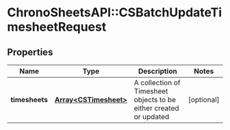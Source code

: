 # ChronoSheetsAPI::CSBatchUpdateTimesheetRequest

## Properties
Name | Type | Description | Notes
------------ | ------------- | ------------- | -------------
**timesheets** | [**Array&lt;CSTimesheet&gt;**](CSTimesheet.md) | A collection of Timesheet objects to be either created or updated | [optional] 


